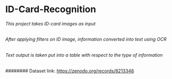 # ID-Card-Recognition
###### This project takes ID-card images as input
###### After applying filters on ID image, information converted into text using OCR
###### Text output is taken put into a table with respect to the type of information
######## Dataset link: https://zenodo.org/records/8213348
